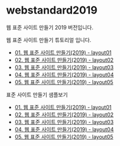# webstandard2019
웹 표준 사이트 만들기 2019 버전입니다.

웹 표준 사이트 만들기 튜토리얼 입니다.
<ul>
    <li><a href="http://wtss.tistory.com/168">01. 웹 표준 사이트 만들기(2019) - layout01</a></li>
    <li><a href="http://wtss.tistory.com/169">02. 웹 표준 사이트 만들기(2019) - layout02</a></li>
    <li><a href="http://wtss.tistory.com/170">03. 웹 표준 사이트 만들기(2019) - layout03</a></li>
    <li><a href="http://wtss.tistory.com/171">04. 웹 표준 사이트 만들기(2019) - layout04</a></li>
    <li><a href="http://wtss.tistory.com/172">05. 웹 표준 사이트 만들기(2019) - layout05</a></li>
</ul>


표준 사이트 만들기 샘플보기
<ul>
    <li><a href="https://webstoryboy.github.io/webstandard2019/sample168.html">01. 웹 표준 사이트 만들기(2019) - layout01</a></li>
    <li><a href="https://webstoryboy.github.io/webstandard2019/sample169.html">02. 웹 표준 사이트 만들기(2019) - layout02</a></li>
    <li><a href="https://webstoryboy.github.io/webstandard2019/sample170.html">03. 웹 표준 사이트 만들기(2019) - layout03</a></li>
    <li><a href="https://webstoryboy.github.io/webstandard2019/sample171.html">04. 웹 표준 사이트 만들기(2019) - layout04</a></li>
    <li><a href="https://webstoryboy.github.io/webstandard2019/sample172.html">05. 웹 표준 사이트 만들기(2019) - layout05</a></li>
</ul>
